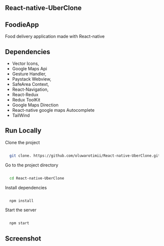 ## React-native-UberClone


## FoodieApp

Food delivery application made with React-native
<!-- ## Features -->



## Dependencies
	

*  Vector Icons,
 * Google Maps Api
*  Gesture Handler,
 * Paystack Webview,
*  SafeArea Context,
*  React-Navigation,
* React-Redux
* Redux ToolKit
* Google Maps Direction
*   React-native google maps Autocomplete
* TailWind






## Run Locally

Clone the project

```bash

  git clone. https://github.com/oluwarotimii/React-native-UberClone.git

```

Go to the project directory

```bash

  cd React-native-UberClone

```

Install dependencies

```bash

  npm install

```

Start the server

```bash

  npm start

```

## Screenshot 





